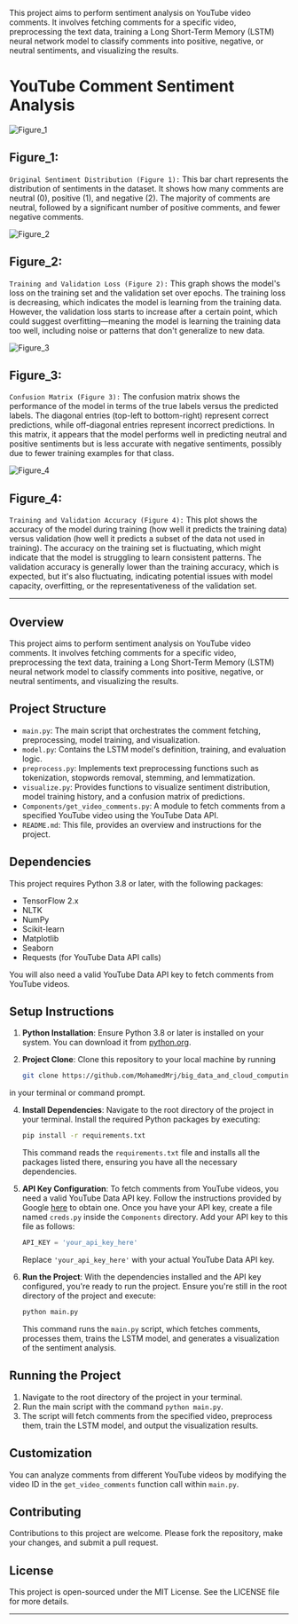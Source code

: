 This project aims to perform sentiment analysis on YouTube video comments. It involves fetching comments for a specific video, preprocessing the text data, training a Long Short-Term Memory (LSTM) neural network model to classify comments into positive, negative, or neutral sentiments, and visualizing the results.

# YouTube Comment Sentiment Analysis
![Figure_1](https://github.com/MohamedMrj/big_data_and_cloud_computing_final_project/assets/113178714/89704d87-ed33-43f1-83db-727a368bb3aa)

## Figure_1:
`Original Sentiment Distribution (Figure 1):`
This bar chart represents the distribution of sentiments in the dataset. It shows how many comments are neutral (0), positive (1), and negative (2). The majority of comments are neutral, followed by a significant number of positive comments, and fewer negative comments.

![Figure_2](https://github.com/MohamedMrj/big_data_and_cloud_computing_final_project/assets/113178714/7f6723e7-f819-4390-a450-4d92beeb1b2e)

## Figure_2:
`Training and Validation Loss (Figure 2):`
This graph shows the model's loss on the training set and the validation set over epochs. The training loss is decreasing, which indicates the model is learning from the training data. However, the validation loss starts to increase after a certain point, which could suggest overfitting—meaning the model is learning the training data too well, including noise or patterns that don't generalize to new data.

![Figure_3](https://github.com/MohamedMrj/big_data_and_cloud_computing_final_project/assets/113178714/11ad0380-3be9-4aa7-9dbd-dc5c0f81d007)

## Figure_3:
`Confusion Matrix (Figure 3):`
The confusion matrix shows the performance of the model in terms of the true labels versus the predicted labels. The diagonal entries (top-left to bottom-right) represent correct predictions, while off-diagonal entries represent incorrect predictions. In this matrix, it appears that the model performs well in predicting neutral and positive sentiments but is less accurate with negative sentiments, possibly due to fewer training examples for that class.

![Figure_4](https://github.com/MohamedMrj/big_data_and_cloud_computing_final_project/assets/113178714/2115d84d-3781-4754-a1b3-4692d67513a3)

## Figure_4:
`Training and Validation Accuracy (Figure 4):`
This plot shows the accuracy of the model during training (how well it predicts the training data) versus validation (how well it predicts a subset of the data not used in training). The accuracy on the training set is fluctuating, which might indicate that the model is struggling to learn consistent patterns. The validation accuracy is generally lower than the training accuracy, which is expected, but it's also fluctuating, indicating potential issues with model capacity, overfitting, or the representativeness of the validation set.

---------------------------------------------------------------------------------------------------------------------------------------------------------------------------------------------------------

## Overview
This project aims to perform sentiment analysis on YouTube video comments. It involves fetching comments for a specific video, preprocessing the text data, training a Long Short-Term Memory (LSTM) neural network model to classify comments into positive, negative, or neutral sentiments, and visualizing the results.

## Project Structure
- `main.py`: The main script that orchestrates the comment fetching, preprocessing, model training, and visualization.
- `model.py`: Contains the LSTM model's definition, training, and evaluation logic.
- `preprocess.py`: Implements text preprocessing functions such as tokenization, stopwords removal, stemming, and lemmatization.
- `visualize.py`: Provides functions to visualize sentiment distribution, model training history, and a confusion matrix of predictions.
- `Components/get_video_comments.py`: A module to fetch comments from a specified YouTube video using the YouTube Data API.
- `README.md`: This file, provides an overview and instructions for the project.

## Dependencies
This project requires Python 3.8 or later, with the following packages:
- TensorFlow 2.x
- NLTK
- NumPy
- Scikit-learn
- Matplotlib
- Seaborn
- Requests (for YouTube Data API calls)

You will also need a valid YouTube Data API key to fetch comments from YouTube videos.

## Setup Instructions
1. **Python Installation**: Ensure Python 3.8 or later is installed on your system. You can download it from [python.org](https://www.python.org/downloads/).

2. **Project Clone**: Clone this repository to your local machine by running
   ```bash
   git clone https://github.com/MohamedMrj/big_data_and_cloud_computing_final_project/
   ```
in your terminal or command prompt.

4. **Install Dependencies**: Navigate to the root directory of the project in your terminal. Install the required Python packages by executing:

   ```bash
   pip install -r requirements.txt
   ```

   This command reads the `requirements.txt` file and installs all the packages listed there, ensuring you have all the necessary dependencies.

5. **API Key Configuration**: To fetch comments from YouTube videos, you need a valid YouTube Data API key. Follow the instructions provided by Google [here](https://developers.google.com/youtube/v3/getting-started) to obtain one. Once you have your API key, create a file named `creds.py` inside the `Components` directory. Add your API key to this file as follows:

   ```python
   API_KEY = 'your_api_key_here'
   ```

   Replace `'your_api_key_here'` with your actual YouTube Data API key.

6. **Run the Project**: With the dependencies installed and the API key configured, you're ready to run the project. Ensure you're still in the root directory of the project and execute:

   ```bash
   python main.py
   ```

   This command runs the `main.py` script, which fetches comments, processes them, trains the LSTM model, and generates a visualization of the sentiment analysis.

## Running the Project
1. Navigate to the root directory of the project in your terminal.
2. Run the main script with the command `python main.py`.
3. The script will fetch comments from the specified video, preprocess them, train the LSTM model, and output the visualization results.

## Customization
You can analyze comments from different YouTube videos by modifying the video ID in the `get_video_comments` function call within `main.py`.

## Contributing
Contributions to this project are welcome. Please fork the repository, make your changes, and submit a pull request.

## License
This project is open-sourced under the MIT License. See the LICENSE file for more details.

---
